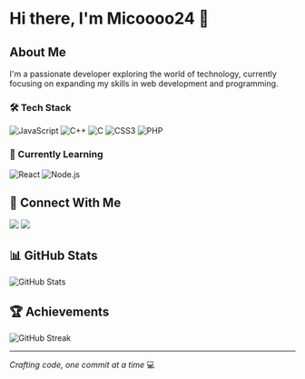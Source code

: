 # Hi there, I'm Micoooo24 👋

## About Me

I'm a passionate developer exploring the world of technology, currently focusing on expanding my skills in web development and programming.

### 🛠 Tech Stack

![JavaScript](https://img.shields.io/badge/-JavaScript-F7DF1E?style=flat-square&logo=javascript&logoColor=black)
![C++](https://img.shields.io/badge/-C++-00599C?style=flat-square&logo=c%2B%2B&logoColor=white)
![C](https://img.shields.io/badge/-C-A8B9CC?style=flat-square&logo=c&logoColor=white)
![CSS3](https://img.shields.io/badge/-CSS3-1572B6?style=flat-square&logo=css3&logoColor=white)
![PHP](https://img.shields.io/badge/-PHP-777BB4?style=flat-square&logo=php&logoColor=white)

### 🌱 Currently Learning

![React](https://img.shields.io/badge/-React-61DAFB?style=flat-square&logo=react&logoColor=black)
![Node.js](https://img.shields.io/badge/-Node.js-339933?style=flat-square&logo=nodedotjs&logoColor=white)

## 🔗 Connect With Me

[<img src="https://img.shields.io/badge/Facebook-1877F2?style=for-the-badge&logo=facebook&logoColor=white" />](https://www.facebook.com/micsrabs)
[<img src="https://img.shields.io/badge/Instagram-E4405F?style=for-the-badge&logo=instagram&logoColor=white" />](https://www.instagram.com/027_fl/)

## 📊 GitHub Stats

![GitHub Stats](https://github-readme-stats.vercel.app/api?username=yourusername&theme=minimalist&show_icons=true&hide_border=true)

## 🏆 Achievements

![GitHub Streak](https://github-readme-streak-stats.herokuapp.com/?user=yourusername&theme=minimalist&hide_border=true)

---

*Crafting code, one commit at a time* 💻
